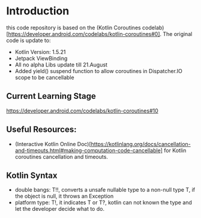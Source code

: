 # Introduction

this code repository is based on the (Kotlin Coroutines codelab)[https://developer.android.com/codelabs/kotlin-coroutines#0]. The original code is update to:

* Kotlin Version: 1.5.21
* Jetpack ViewBinding
* All no alpha Libs update till 21.August
* Added yield() suspend function to allow coroutines in Dispatcher.IO scope to be cancellable

## Current Learning Stage
https://developer.android.com/codelabs/kotlin-coroutines#10

## Useful Resources:
* (Interactive Kotlin Online Doc)[https://kotlinlang.org/docs/cancellation-and-timeouts.html#making-computation-code-cancellable] for Kotlin coroutines cancellation and timeouts.

## Kotlin Syntax

* double bangs: T!!, converts a unsafe nullable type to a non-null type T, if the object is null, it throws an Exception
* platform type: T!, it indicates T or T?, kotlin can not known the type and let the developer decide what to do.
